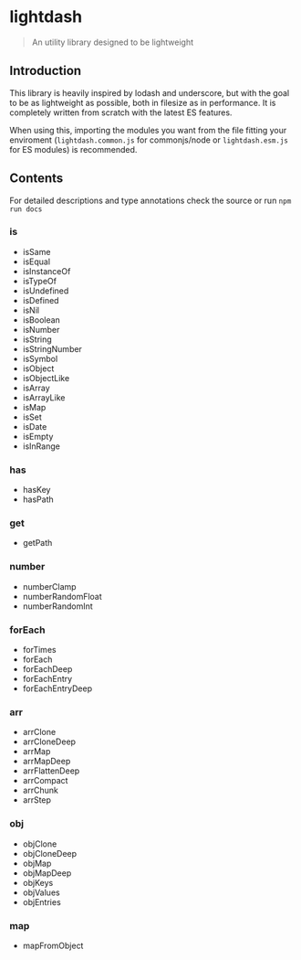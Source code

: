 # lightdash

> An utility library designed to be lightweight

## Introduction

This library is heavily inspired by lodash and underscore, but with the goal to be as lightweight as possible, both in filesize as in performance. It is completely written from scratch with the latest ES features.

When using this, importing the modules you want from the file fitting your enviroment (`lightdash.common.js` for commonjs/node or `lightdash.esm.js` for ES modules) is recommended.

## Contents

For detailed descriptions and type annotations check the source or run `npm run docs`

### is

- isSame
- isEqual
- isInstanceOf
- isTypeOf
- isUndefined
- isDefined
- isNil
- isBoolean
- isNumber
- isString
- isStringNumber
- isSymbol
- isObject
- isObjectLike
- isArray
- isArrayLike
- isMap
- isSet
- isDate
- isEmpty
- isInRange

### has

- hasKey
- hasPath

### get

- getPath

### number

- numberClamp
- numberRandomFloat
- numberRandomInt

### forEach

- forTimes
- forEach
- forEachDeep
- forEachEntry
- forEachEntryDeep

### arr

- arrClone
- arrCloneDeep
- arrMap
- arrMapDeep
- arrFlattenDeep
- arrCompact
- arrChunk
- arrStep

### obj

- objClone
- objCloneDeep
- objMap
- objMapDeep
- objKeys
- objValues
- objEntries

### map

- mapFromObject
